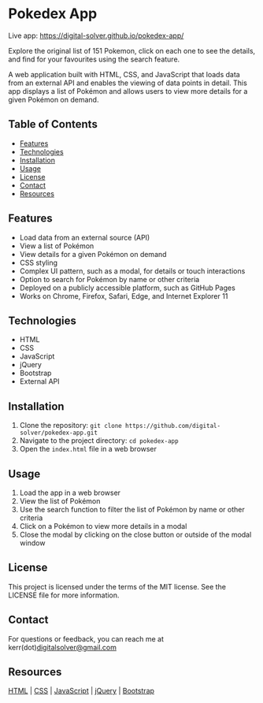 # Pokedex App

Live app: https://digital-solver.github.io/pokedex-app/

Explore the original list of 151 Pokemon, click on each one to see the details, and find for your favourites using the search feature.

A web application built with HTML, CSS, and JavaScript that loads data from an external API and enables the viewing of data points in detail. This app displays a list of Pokémon and allows users to view more details for a given Pokémon on demand.

## Table of Contents

* [Features](#features)
* [Technologies](#technologies)
* [Installation](#installation)
* [Usage](#usage)
* [License](#license)
* [Contact](#contact)
* [Resources](#resources)

## Features

- Load data from an external source (API)
- View a list of Pokémon
- View details for a given Pokémon on demand
- CSS styling
- Complex UI pattern, such as a modal, for details or touch interactions
- Option to search for Pokémon by name or other criteria
- Deployed on a publicly accessible platform, such as GitHub Pages
- Works on Chrome, Firefox, Safari, Edge, and Internet Explorer 11

## Technologies

- HTML
- CSS
- JavaScript
- jQuery
- Bootstrap
- External API

## Installation

1. Clone the repository: `git clone https://github.com/digital-solver/pokedex-app.git`
2. Navigate to the project directory: `cd pokedex-app`
3. Open the `index.html` file in a web browser

## Usage

1. Load the app in a web browser
2. View the list of Pokémon
3. Use the search function to filter the list of Pokémon by name or other criteria
4. Click on a Pokémon to view more details in a modal
5. Close the modal by clicking on the close button or outside of the modal window

## License

This project is licensed under the terms of the MIT license. See the LICENSE file for more information.

## Contact

For questions or feedback, you can reach me at kerr(dot)digitalsolver@gmail.com

## Resources
[HTML](https://developer.mozilla.org/en-US/docs/Web/HTML) | 
[CSS](https://developer.mozilla.org/en-US/docs/Web/CSS) | 
[JavaScript](https://developer.mozilla.org/en-US/docs/Web/JavaScript) | 
[jQuery](https://api.jquery.com/) | 
[Bootstrap](https://getbootstrap.com/docs/4.5/getting-started/introduction/)
